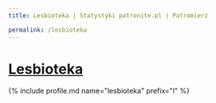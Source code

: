 ```yaml
---
title: Lesbioteka | Statystyki patronite.pl | Patromierz

permalink: /lesbioteka
---
```


# [Lesbioteka](https://patronite.pl/lesbioteka)

{% include profile.md name="lesbioteka" prefix="l" %}
